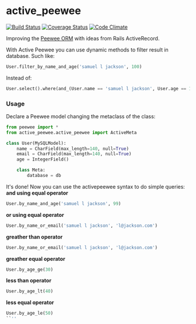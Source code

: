 # active_peewee

[![Build Status](https://travis-ci.org/felipevolpone/active_peewee.svg?branch=master)](https://travis-ci.org/felipevolpone/active_peewee)
[![Coverage Status](https://coveralls.io/repos/github/felipevolpone/active_peewee/badge.svg?branch=master)](https://coveralls.io/github/felipevolpone/active_peewee?branch=master)
[![Code Climate](https://codeclimate.com/github/felipevolpone/active_peewee/badges/gpa.svg)](https://codeclimate.com/github/felipevolpone/active_peewee)


Improving the [Peewee ORM](https://github.com/coleifer/peewee/) with ideas from Rails ActiveRecord.

With Active Peewee you can use dynamic methods to filter result in database. Such like:
```python
User.filter_by_name_and_age('samuel l jackson', 100)
```

Instead of:
```python
User.select().where(and_(User.name == 'samuel l jackson', User.age == 100))
```

### Usage

Declare a Peewee model changing the metaclass of the class:
```python
from peewee import *
from active_peewee.active_peewee import ActiveMeta

class User(MySQLModel):
    name = CharField(max_length=140, null=True)
    email = CharField(max_length=140, null=True)
    age = IntegerField()

    class Meta:
        database = db
```

It's done! Now you can use the activepeewee syntax to do simple queries:
**and using equal operator**
```python
User.by_name_and_age('samuel l jackson', 99)
```

**or using equal operator**
```python
User.by_name_or_email('samuel l jackson', 'l@jackson.com')
```

**greather than operator**
```python
User.by_name_or_email('samuel l jackson', 'l@jackson.com')
```

**greather equal operator**
```python
User.by_age_ge(30)
```

**less than operator**
```python
User.by_age_lt(40)
```

**less equal operator**
```python
User.by_age_le(50)
``''
